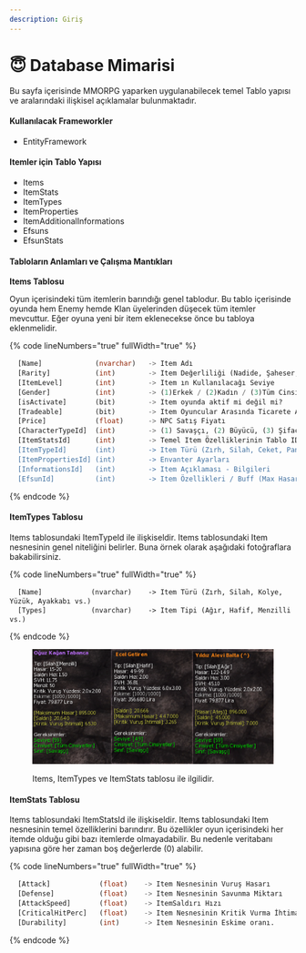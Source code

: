 ```yaml
---
description: Giriş
---
```


# 😇 Database Mimarisi

Bu sayfa içerisinde MMORPG yaparken uygulanabilecek temel Tablo yapısı ve aralarındaki ilişkisel açıklamalar bulunmaktadır.&#x20;

#### Kullanılacak Frameworkler

* EntityFramework

#### Itemler için Tablo Yapısı

* Items
* ItemStats
* ItemTypes
* ItemProperties
* ItemAdditionalInformations
* Efsuns
* EfsunStats

#### Tabloların Anlamları ve Çalışma Mantıkları

**Items Tablosu**

Oyun içerisindeki tüm itemlerin barındığı genel tablodur. Bu tablo içerisinde oyunda hem Enemy hemde Klan üyelerinden düşecek tüm itemler mevcuttur. Eğer oyuna yeni bir item eklenecekse önce bu tabloya eklenmelidir.&#x20;

{% code lineNumbers="true" fullWidth="true" %}
```sql
  [Name]             (nvarchar)   -> Item Adı
  [Rarity]           (int)        -> Item Değerliliği (Nadide, Şaheser, Efsanevi vs.)
  [ItemLevel]        (int)        -> Item ın Kullanılacağı Seviye
  [Gender]           (int)        -> (1)Erkek / (2)Kadın / (3)Tüm Cinsiyetler
  [isActivate]       (bit)        -> Item oyunda aktif mi değil mi?
  [Tradeable]        (bit)        -> Item Oyuncular Arasında Ticarete Açık mı?
  [Price]            (float)      -> NPC Satış Fiyatı
  [CharacterTypeId]  (int)        -> (1) Savaşçı, (2) Büyücü, (3) Şifacı
  [ItemStatsId]      (int)        -> Temel Item Özelliklerinin Tablo ID'si
  [ItemTypeId]       (int)        -> Item Türü (Zırh, Silah, Ceket, Pantolon vs.)
  [ItemPropertiesId] (int)        -> Envanter Ayarları
  [InformationsId]   (int)        -> Item Açıklaması - Bilgileri
  [EfsunId]          (int)        -> Item Özellikleri / Buff (Max Hasar, Can, vs.) 
```
{% endcode %}

#### ItemTypes Tablosu

Items tablosundaki ItemTypeId ile ilişkiseldir. Items tablosundaki Item nesnesinin genel niteliğini belirler. Buna örnek olarak aşağıdaki fotoğraflara bakabilirsiniz.

{% code lineNumbers="true" fullWidth="true" %}
```
  [Name]            (nvarchar)    -> Item Türü (Zırh, Silah, Kolye, Yüzük, Ayakkabı vs.)
  [Types]           (nvarchar)    -> Item Tipi (Ağır, Hafif, Menzilli vs.)
```
{% endcode %}

<figure><img src=".gitbook/assets/Ekran görüntüsü 2024-02-16 221303 (3).png" alt=""><figcaption><p>Items, ItemTypes ve ItemStats tablosu ile ilgilidir.</p></figcaption></figure>

#### ItemStats Tablosu

Items tablosundaki ItemStatsId ile ilişkiseldir. Items tablosundaki Item nesnesinin temel özelliklerini barındırır. Bu özellikler oyun içerisindeki her itemde olduğu gibi bazı itemlerde olmayadabilir. Bu nedenle veritabanı yapısına göre her zaman boş değerlerde (0) alabilir.

{% code lineNumbers="true" fullWidth="true" %}
```sql
  [Attack]            (float)    -> Item Nesnesinin Vuruş Hasarı
  [Defense]           (float)    -> Item Nesnesinin Savunma Miktarı
  [AttackSpeed]       (float)    -> ItemSaldırı Hızı 
  [CriticalHitPerc]   (float)    -> Item Nesnesinin Kritik Vurma İhtimali.
  [Durability]        (int)      -> Item Nesnesinin Eskime oranı.
```
{% endcode %}

